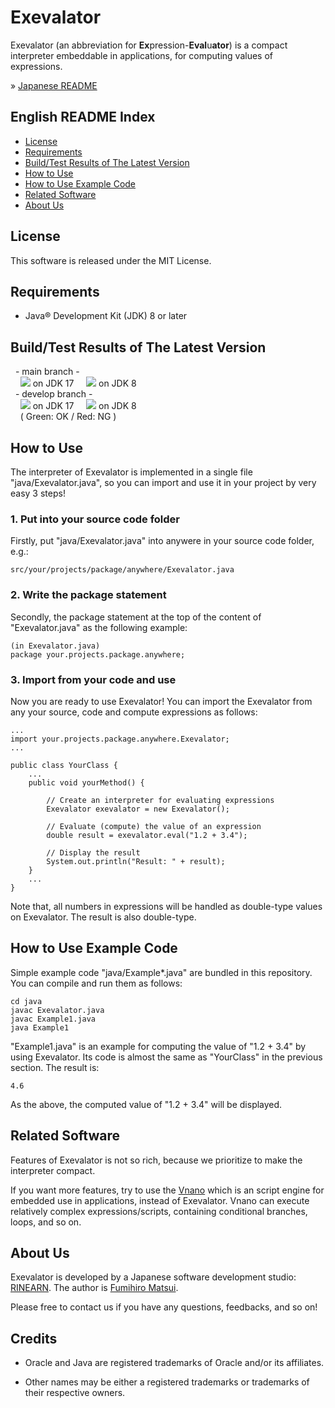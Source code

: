 # Exevalator

Exevalator (an abbreviation for **Ex**pression-**Eval**u**ator**) is a compact interpreter embeddable in applications, for computing values of expressions.

&raquo; [Japanese README](./README_JAPANESE.md)


## English README Index
- <a href="#license">License</a>
- <a href="#requirements">Requirements</a>
- <a href="#test">Build/Test Results of The Latest Version</a>
- <a href="#how-to-use">How to Use</a>
- <a href="#how-to-use-example-code">How to Use Example Code</a>
- <a href="#related">Related Software</a>
- <a href="#about-us">About Us</a>


<a id="license"></a>
## License

This software is released under the MIT License.


<a id="requirements"></a>
## Requirements

* Java&reg; Development Kit (JDK) 8 or later


<a id="test"></a>
## Build/Test Results of The Latest Version

&nbsp;&nbsp;- main branch -
<br />
&nbsp;&nbsp;&nbsp;&nbsp;![](https://github.com/RINEARN/exevalator/workflows/Standard%20Build%2FTest%20CI/badge.svg?branch=main) on JDK 17
&nbsp;&nbsp;&nbsp;&nbsp;![](https://github.com/RINEARN/exevalator/workflows/Old-Env%20Build%2FTest%20CI/badge.svg?branch=main) on JDK 8
<br />
&nbsp;&nbsp;- develop branch -
<br />
&nbsp;&nbsp;&nbsp;&nbsp;![](https://github.com/RINEARN/exevalator/workflows/Standard%20Build%2FTest%20CI/badge.svg?branch=develop) on JDK 17
&nbsp;&nbsp;&nbsp;&nbsp;![](https://github.com/RINEARN/exevalator/workflows/Old-Env%20Build%2FTest%20CI/badge.svg?branch=develop) on JDK 8
<br />
&nbsp;&nbsp;&nbsp;&nbsp;( Green: OK / Red: NG )


<a id="how-to-use"></a>
## How to Use

The interpreter of Exevalator is implemented in a single file "java/Exevalator.java", so you can import and use it in your project by very easy 3 steps!

### 1. Put into your source code folder

Firstly, put "java/Exevalator.java" into anywere in your source code folder, e.g.:

	src/your/projects/package/anywhere/Exevalator.java

### 2. Write the package statement

Secondly, the package statement at the top of the content of "Exevalator.java" as the following example:

	(in Exevalator.java)
	package your.projects.package.anywhere;

### 3. Import from your code and use

Now you are ready to use Exevalator! You can import the Exevalator from any your source, code and compute expressions as follows:

	...
	import your.projects.package.anywhere.Exevalator;
	...

	public class YourClass {
		...
		public void yourMethod() {
			
			// Create an interpreter for evaluating expressions
			Exevalator exevalator = new Exevalator();

			// Evaluate (compute) the value of an expression
			double result = exevalator.eval("1.2 + 3.4");
			
			// Display the result
			System.out.println("Result: " + result);
		}
		...
	}

Note that, all numbers in expressions will be handled as double-type values on Exevalator.
The result is also double-type.


<a id="how-to-use-example-code"></a>
## How to Use Example Code

Simple example code "java/Example*.java" are bundled in this repository. You can compile and run them as follows:

	cd java
	javac Exevalator.java
	javac Example1.java
	java Example1

"Example1.java" is an example for computing the value of "1.2 + 3.4" by using Exevalator. Its code is almost the same as "YourClass" in the previous section. The result is:

	4.6

As the above, the computed value of "1.2 + 3.4" will be displayed.


<a id="related"></a>
## Related Software

Features of Exevalator is not so rich, because we prioritize to make the interpreter compact.

If you want more features, try to use the [Vnano](https://github.com/RINEARN/vnano) which is an script engine for embedded use in applications, instead of Exevalator.
Vnano can execute relatively complex expressions/scripts, containing conditional branches, loops, and so on.


<a id="about-us"></a>
## About Us

Exevalator is developed by a Japanese software development studio: [RINEARN](https://www.rinearn.com/). The author is [Fumihiro Matsui](https://fumihiro-matsui.xnea.net/).

Please free to contact us if you have any questions, feedbacks, and so on!


<a id="credits"></a>
## Credits

- Oracle and Java are registered trademarks of Oracle and/or its affiliates. 

- Other names may be either a registered trademarks or trademarks of their respective owners. 


